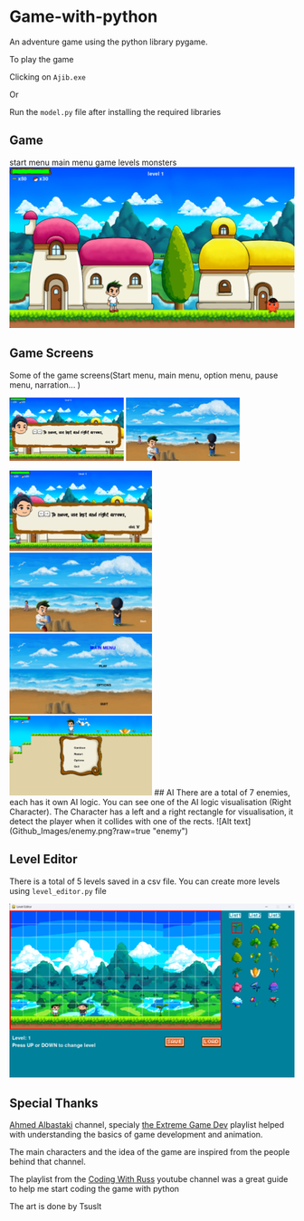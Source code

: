 # Game-with-python
An adventure game using the python library pygame.

To play the game 

Clicking on `Ajib.exe` 

Or 

Run the `model.py` file after installing the required libraries

## Game
start menu main menu game levels monsters
![Alt text](Github_Images/Game.png?raw=true "GameLook")

## Game Screens
Some of the game screens(Start menu, main menu, option menu, pause menu, narration... )
<p float="left">
  <img src="Github_Images/Narration.png?raw=true" width=40% height=40%> 
  <img src="Github_Images/StartMenu.png?raw=true" width=40% height=40%>
</p>
<img src="Github_Images/Narration.png?raw=true" width=50% height=50%> 
<img src="Github_Images/StartMenu.png?raw=true" width=50% height=50%>
<img src="Github_Images/MainMenu.png?raw=true" width=50% height=50%>
<img src="Github_Images/PauseMenu.png?raw=true" width=50% height=50%>
## AI
There  are a total of 7 enemies, each has it own AI logic.
You can see one of the AI logic visualisation (Right Character). The Character has a left and a right rectangle for visualisation, it detect the player when it collides with one of the rects.
![Alt text](Github_Images/enemy.png?raw=true "enemy")


## Level Editor
There is a total of 5 levels saved in a csv file. You can create more levels using `level_editor.py` file

![Alt text](Github_Images/levelEditor.png?raw=true "lvleditor")


## Special Thanks 

[Ahmed Albastaki](https://youtube.com/@AhmedAlbastaki) channel, specialy [the Extreme Game Dev](https://youtube.com/playlist?list=PLfre3pZQr_QmlafR0AG7EikdD2JV8KJI8) playlist helped with understanding the basics of game development and animation. 

The main characters and the idea of the game are inspired from the people behind that channel.  


The playlist from the [Coding With Russ](https://youtube.com/playlist?list=PLjcN1EyupaQm20hlUE11y9y8EY2aXLpnv) youtube channel was a great guide to help me start coding the game with python 


The art is done by Tsuslt



